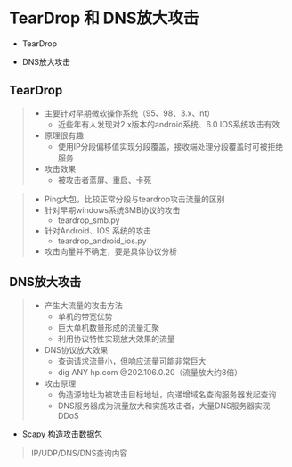 

# TearDrop 和 DNS放大攻击

* TearDrop

* DNS放大攻击


## TearDrop
> * 主要针对早期微软操作系统（95、98、3.x、nt）
>   - 近些年有人发现对2.x版本的android系统、6.0 IOS系统攻击有效
> * 原理很有趣
>   - 使用IP分段偏移值实现分段覆盖，接收端处理分段覆盖时可被拒绝服务
> * 攻击效果
>   - 被攻击者蓝屏、重启、卡死

> * Ping大包，比较正常分段与teardrop攻击流量的区别
> * 针对早期windows系统SMB协议的攻击
>   - teardrop_smb.py
> * 针对Android、IOS 系统的攻击
>   - teardrop_android_ios.py
> * 攻击向量并不确定，要是具体协议分析



## DNS放大攻击
> * 产生大流量的攻击方法
>   - 单机的带宽优势
>   - 巨大单机数量形成的流量汇聚
>   - 利用协议特性实现放大效果的流量
> * DNS协议放大效果
>   - 查询请求流量小，但响应流量可能非常巨大
>   -  dig ANY hp.com @202.106.0.20（流量放大约8倍）
> * 攻击原理
>   - 伪造源地址为被攻击目标地址，向递增域名查询服务器发起查询
>   - DNS服务器成为流量放大和实施攻击者，大量DNS服务器实现DDoS
    
 
* Scapy 构造攻击数据包
> IP/UDP/DNS/DNS查询内容




